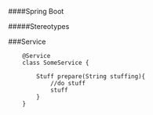####Spring Boot

#####Stereotypes

###Service

```
	@Service
	class SomeService {

		Stuff prepare(String stuffing){
			//do stuff
			stuff
		}
	}

```
